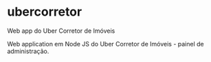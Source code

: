 # ubercorretor
Web app do Uber Corretor de Imóveis

Web application em Node JS do Uber Corretor de Imóveis - painel de administração.
